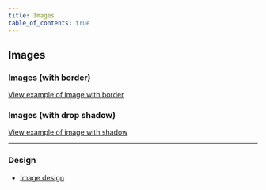 ```yaml
---
title: Images
table_of_contents: true
---
```


## Images

### Images (with border)

<a href="https://vanilla-framework.github.io/vanilla-framework/examples/patterns/image/bordered/"
    class="js-example">
    View example of image with border
</a>

### Images (with drop shadow)

<a href="https://vanilla-framework.github.io/vanilla-framework/examples/patterns/image/shadowed/"
    class="js-example">
    View example of image with shadow
</a>

<hr />

### Design

* [Image design](https://github.com/ubuntudesign/vanilla-design/tree/master/Image)

